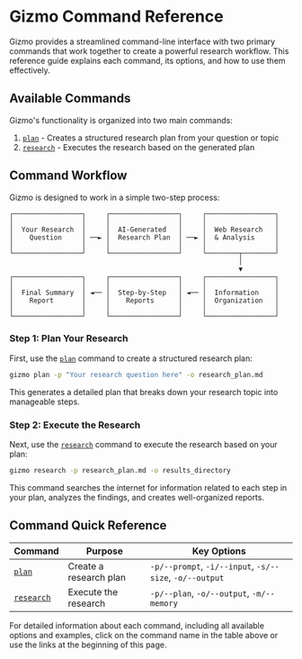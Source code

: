 # Gizmo Command Reference

Gizmo provides a streamlined command-line interface with two primary commands that work together to create a powerful research workflow. This reference guide explains each command, its options, and how to use them effectively.

## Available Commands

Gizmo's functionality is organized into two main commands:

1. [`plan`](plan.md) - Creates a structured research plan from your question or topic
2. [`research`](research.md) - Executes the research based on the generated plan

## Command Workflow

Gizmo is designed to work in a simple two-step process:

```
┌─────────────────┐     ┌─────────────────┐     ┌─────────────────┐
│                 │     │                 │     │                 │
│  Your Research  │     │  AI-Generated   │     │  Web Research   │
│    Question     │ ──► │  Research Plan  │ ──► │  & Analysis     │
│                 │     │                 │     │                 │
└─────────────────┘     └─────────────────┘     └────────┬────────┘
                                                         │
                                                         ▼
┌─────────────────┐     ┌─────────────────┐     ┌─────────────────┐
│                 │     │                 │     │                 │
│  Final Summary  │ ◄── │  Step-by-Step   │ ◄── │  Information    │
│    Report       │     │    Reports      │     │  Organization   │
│                 │     │                 │     │                 │
└─────────────────┘     └─────────────────┘     └─────────────────┘
```

### Step 1: Plan Your Research

First, use the [`plan`](plan.md) command to create a structured research plan:

```bash
gizmo plan -p "Your research question here" -o research_plan.md
```

This generates a detailed plan that breaks down your research topic into manageable steps.

### Step 2: Execute the Research

Next, use the [`research`](research.md) command to execute the research based on your plan:

```bash
gizmo research -p research_plan.md -o results_directory
```

This command searches the internet for information related to each step in your plan, analyzes the findings, and creates well-organized reports.

## Command Quick Reference

| Command | Purpose | Key Options |
|---------|---------|-------------|
| [`plan`](plan.md) | Create a research plan | `-p/--prompt`, `-i/--input`, `-s/--size`, `-o/--output` |
| [`research`](research.md) | Execute the research | `-p/--plan`, `-o/--output`, `-m/--memory` |

For detailed information about each command, including all available options and examples, click on the command name in the table above or use the links at the beginning of this page.
